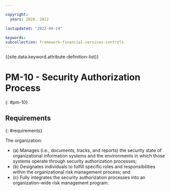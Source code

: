 ```yaml
---

copyright:
  years: 2020, 2022

lastupdated: "2022-09-24"

keywords: 
subcollection: framework-financial-services-controls
---
```


{{site.data.keyword.attribute-definition-list}}

         
# PM-10 - Security Authorization Process
{: #pm-10}

## Requirements
{: #requirements}

The organization:

- (a) Manages (i.e., documents, tracks, and reports) the security state of organizational information systems and the environments in which those systems operate through security authorization processes;
- (b) Designates individuals to fulfill specific roles and responsibilities within the organizational risk management process; and
- (c) Fully integrates the security authorization processes into an organization-wide risk management program.

